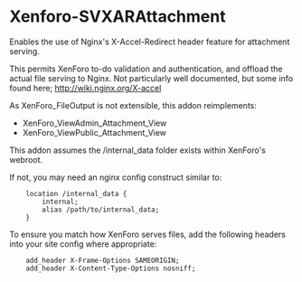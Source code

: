 Xenforo-SVXARAttachment
======================

Enables the use of Nginx's X-Accel-Redirect header feature for attachment serving.

This permits XenForo to-do validation and authentication, and offload the actual file serving to Nginx. Not particularly well documented, but some info found here; http://wiki.nginx.org/X-accel

As XenForo_FileOutput is not extensible, this addon reimplements:
- XenForo_ViewAdmin_Attachment_View
- XenForo_ViewPublic_Attachment_View

This addon assumes the /internal_data folder exists within XenForo's webroot.

If not, you may need an nginx config construct similar to:
```
    location /internal_data {
        internal;
        alias /path/to/internal_data;
    }
```    

To ensure you match how XenForo serves files, add the following headers into your site config where appropriate:
```
    add_header X-Frame-Options SAMEORIGIN;
    add_header X-Content-Type-Options nosniff;
```
